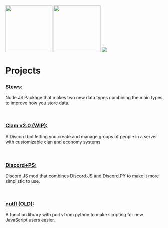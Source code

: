 <img height=150 src="https://github-profile-summary-cards.vercel.app/api/cards/profile-details?username=nuttmegg&theme=github_dark"> <img  height=150 src="https://github-readme-stats.vercel.app/api/top-langs/?username=nuttmegg&theme=github_dark">
<img src="https://github-readme-activity-graph.cyclic.app/graph?username=nuttmegg&theme=github-compact">

# Projects

### **[Stews:](https://github.com/nuttmegg/stew)** 
Node.JS Package that makes two new data types combining the main types to improve how you store data.

<br>

### **[Clam v2.0 (WIP):](https://github.com/nuttmegg/Clam)** 
A Discord bot letting you create and manage groups of people in a server with customizable clan and economy systems

<br>

### **[Discord+PS:](https://github.com/nuttmegg/discordpps)** 
Discord.JS mod that combines Discord.JS and Discord.PY to make it more simplistic to use.

<br>

### **[nutfl (OLD):](https://github.com/nuttmegg/nutfl)** 
A function library with ports from python to make scripting for new JavaScript users easier.
